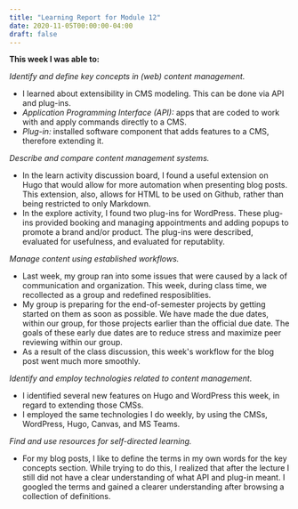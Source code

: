 ```yaml
---
title: "Learning Report for Module 12"
date: 2020-11-05T00:00:00-04:00
draft: false
---
```


**This week I was able to:**

*Identify and define key concepts in (web) content management.*
+ I learned about extensibility in CMS modeling. This can be done via API and plug-ins.
+ *Application Programming Interface (API):* apps that are coded to work with and apply commands directly to a CMS.
+ *Plug-in:* installed software component that adds features to a CMS, therefore extending it.

*Describe and compare content management systems.*
+  In the learn activity discussion board, I found a useful extension on Hugo that would allow for more automation when presenting blog posts. This extension, also, allows for HTML to be used on Github, rather than being restricted to only Markdown.
+ In the explore activity, I found two plug-ins for WordPress. These plug-ins provided booking and managing appointments and adding popups to promote a brand and/or product. The plug-ins were described, evaluated for usefulness, and evaluated for reputablity.

*Manage content using established workflows.*
+  Last week, my group ran into some issues that were caused by a lack of communication and organization. This week, during class time, we recollected as a group and redefined resposiblities.
+ My group is preparing for the end-of-semester projects by getting started on them as soon as possible. We have made the due dates, within our group, for those projects earlier than the official due date. The goals of these early due dates are to reduce stress and maximize peer reviewing within our group.
+ As a result of the class discussion, this week's workflow for the blog post went much more smoothly.

*Identify and employ technologies related to content management.*
+ I identified several new features on Hugo and WordPress this week, in regard to extending those CMSs.
+ I employed the same technologies I do weekly, by using the CMSs, WordPress, Hugo, Canvas, and MS Teams.

*Find and use resources for self-directed learning.*
+ For my blog posts, I like to define the terms in my own words for the key concepts section. While trying to do this, I realized that after the lecture I still did not have a clear understanding of what API and plug-in meant. I googled the terms and gained a clearer understanding after browsing a collection of definitions.
